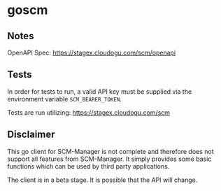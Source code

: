 # goscm

## Notes

OpenAPI Spec: https://stagex.cloudogu.com/scm/openapi

## Tests

In order for tests to run, a valid API key must be supplied via the environment variable `SCM_BEARER_TOKEN`.

Tests are run utilizing: https://stagex.cloudogu.com/scm

## Disclaimer
This go client for SCM-Manager is not complete and therefore does not support all features from SCM-Manager. 
It simply provides some basic functions which can be used by third party applications. 

The client is in a beta stage. It is possible that the API will change.